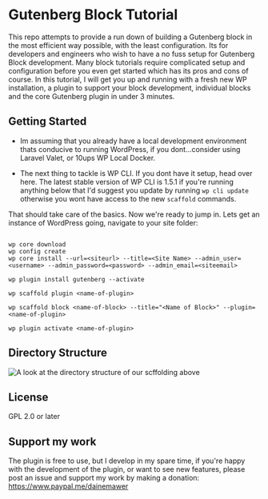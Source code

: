 # Gutenberg Block Tutorial
This repo attempts to provide a run down of building a Gutenberg block in the most efficient way possible, with the least configuration. Its for developers and engineers who wish to have a no fuss setup for Gutenberg Block development. Many block tutorials require complicated setup and configuration before you even get started which has its pros and cons of course. In this tutorial, I will get you up and running with a fresh new WP installation, a plugin to support your block development, individual blocks and the core Gutenberg plugin in under 3 minutes.

## Getting Started

- Im assuming that you already have a local development environment thats conducive to running WordPress, if you dont...consider using Laravel Valet, or 10ups WP Local Docker.

- The next thing to tackle is WP CLI. If you dont have it setup, head over here. The latest stable version of WP CLI is 1.5.1 if you're running anything below that I'd suggest you update by running `wp cli update` otherwise you wont have access to the new `scaffold` commands.

That should take care of the basics. Now we're ready to jump in. Lets get an instance of WordPress going, navigate to your site folder:

```

wp core download
wp config create
wp core install --url=<siteurl> --title=<Site Name> --admin_user=<username> --admin_password=<password> --admin_email=<siteemail>

wp plugin install gutenberg --activate

wp scaffold plugin <name-of-plugin>

wp scaffold block <name-of-block> --title="<Name of Block>" --plugin=<name-of-plugin>

wp plugin activate <name-of-plugin>

```

## Directory Structure

![A look at the directory structure of our scffolding above](https://cl.ly/0R1A3I063S0s/Image%202018-05-12%20at%209.12.54%20AM.png)

## License
GPL 2.0 or later

## Support my work
The plugin is free to use, but I develop in my spare time, if you're happy with the development of the plugin, or want to see new features, please post an issue and support my work by making a donation: https://www.paypal.me/dainemawer
